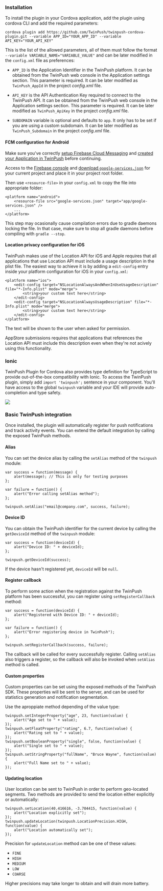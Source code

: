 ### Installation

To install the plugin in your Cordova application, add the plugin using cordova CLI and add the required parameters:

    cordova plugin add https://github.com/TwinPush/twinpush-cordova-plugin.git --variable APP_ID="YOUR_APP_ID" --variable API_KEY="YOUR_API_KEY"

This is the list of the allowed parameters, all of them must follow the format `--variable VARIABLE_NAME="VARIABLE_VALUE"` and can be later modified in the `config.xml` file as preferences:

- `APP_ID` is the Application Identifier in the TwinPush platform. It can be obtained from the TwinPush web console in the Application settings section. This parameter is required. It can be later modified as `TwinPush_AppId` in the project _config.xml_ file.

- `API_KEY` is the API Authentication Key required to connect to the TwinPush API. It can be obtained from the TwinPush web console in the Application settings section. This parameter is required. It can be later modified as `TwinPush_ApiKey` in the project _config.xml_ file.

- `SUBDOMAIN` variable is optional and defaults to `app`. It only has to be set if you are using a custom subdomain. It can be later modified as `TwinPush_Subdomain` in the project _config.xml_ file.


#### FCM configuration for Android

Make sure you've correctly [setup Firebase Cloud Messaging](http://developers.twinpush.com/developers/android#setup-firebase-cloud-messaging) and [created your Application in TwinPush](http://developers.twinpush.com/developers/android#register-your-application-in-twinpush) before continuing.

Access to the [Firebase console](https://console.firebase.google.com) and [download `google-services.json`](https://support.google.com/firebase/answer/7015592) for your current project and place it in your project root folder.

Then use `<resource-file>` in your `config.xml` to copy the file into appropriate folder:

    <platform name="android">
        <resource-file src="google-services.json" target="app/google-services.json" />
        ...
    </platform>

This step may ocasionally cause compilation errors due to gradle daemons locking the file. In that case, make sure to stop all gradle daemons before compiling with `gradle --stop`.

#### Location privacy configuration for iOS

TwinPush makes use of the Location API for iOS and Apple requires that all applications that use Location API must include a usage description in the plist file. The easiest way to achieve it is by adding a `edit-config` entry inside your platform configuration for iOS in your `config.xml`:

    <platform name="ios">
        <edit-config target="NSLocationAlwaysAndWhenInUseUsageDescription" file="*-Info.plist" mode="merge">
            <string>your custom text here</string>
        </edit-config>
        <edit-config target="NSLocationAlwaysUsageDescription" file="*-Info.plist" mode="merge">
            <string>your custom text here</string>
        </edit-config>
    </platform>

The text will be shown to the user when asked for permission.

AppStore submissions requires that applications that references the Location API must include this description even when they're not acively using this functionality.

### Ionic

TwinPush Plugin for Cordova also provides type definition for TypeScript to provide out-of-the-box compatibility with Ionic. To access the TwinPush plugin, simply add `import 'twinpush';` sentence in your component. You'll have access to the global `twinpush` variable and your IDE will provide auto-completion and type safety.

![](https://i.imgur.com/n9Ijquz.png)


### Basic TwinPush integration

Once installed, the plugin will automatically register for push notifications and track activity events. You can extend the default integration by calling the exposed TwinPush methods.

#### Alias

You can set the device alias by calling the `setAlias` method of the `twinpush` module:

    var success = function(message) {
        alert(message); // This is only for testing purposes
    };

    var failure = function() {
        alert("Error calling setAlias method");
    };

    twinpush.setAlias("email@company.com", success, failure);


#### Device ID

You can obtain the TwinPush identifier for the current device by calling the `getDeviceId` method of the `twinpush` module:

    var success = function(deviceId) {
        alert("Device ID: " + deviceId);
    };

    twinpush.getDeviceId(success);

If the device hasn't registered yet, `deviceId` will be `null`.


#### Register callback

To perform some action when the registration against the TwinPush platform has been successful, you can register using `setRegisterCallback` method:

    var success = function(deviceId) {
        alert("Registered with Device ID: " + deviceId);
    };

    var failure = function() {
        alert("Error registering device in TwinPush");
    };

    twinpush.setRegisterCallback(success, failure);

The callback will be called for every successfully register. Calling `setAlias` also triggers a register, so the callback will also be invoked when `setAlias` method is called.

#### Custom properties

Custom properties can be set using the exposed methods of the TwinPush SDK. These properties will be sent to the server, and can be used for statistics generation and notification segmentation.

Use the aproppiate method depending of the value type:

    twinpush.setIntegerProperty("age", 23, function(value) {
        alert("Age set to " + value);
    });
    twinpush.setFloatProperty("rating", 6.7, function(value) {
        alert("Rating set to " + value);
    });
    twinpush.setBooleanProperty("single", false, function(value) {
        alert("Single set to " + value);
    });
    twinpush.setStringProperty("fullName", "Bruce Wayne", function(value) {
        alert("Full Name set to " + value);
    });

#### Updating location

User location can be sent to TwinPush in order to perform geo-located segments. Two methods are provided to send the location either explicitly or automatically:

    twinpush.setLocation(40.416616, -3.704415, function(value) {
        alert("Location explicitly set");
    });
    twinpush.updateLocation(twinpush.LocationPrecision.HIGH, function(value) {
        alert("Location automatically set");
    });

Precision for `updateLocation` method can be one of these values:
- `FINE`
- `HIGH`
- `MEDIUM`
- `LOW`
- `COARSE`

Higher precisions may take longer to obtain and will drain more battery.

